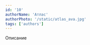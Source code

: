 ```yaml
---
id: '10'
authorName: 'Атлас'
authorPhoto: '/static/atlas_ava.jpg'
tags: ['authors']
---
```


Описание
